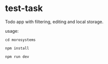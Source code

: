 # test-task

Todo app with filtering, editing and local storage.

usage:

`cd morosystems`

`npm install`

`npm run dev`

